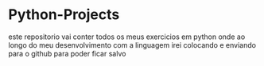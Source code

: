 # Python-Projects
este repositorio vai conter todos os meus exercicios em python
onde ao longo do meu desenvolvimento com a linguagem irei colocando
e enviando para o github para poder ficar salvo
